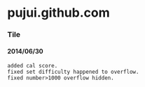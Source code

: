 pujui.github.com
================


### Tile
#### 2014/06/30
    added cal score.
    fixed set difficulty happened to overflow.
    fixed number>1000 overflow hidden.